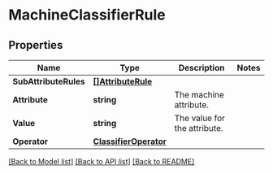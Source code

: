 # MachineClassifierRule

## Properties

Name | Type | Description | Notes
------------ | ------------- | ------------- | -------------
**SubAttributeRules** | [**[]AttributeRule**](AttributeRule.md) |  | 
**Attribute** | **string** | The machine attribute. | 
**Value** | **string** | The value for the attribute. | 
**Operator** | [**ClassifierOperator**](ClassifierOperator.md) |  | 

[[Back to Model list]](../README.md#documentation-for-models) [[Back to API list]](../README.md#documentation-for-api-endpoints) [[Back to README]](../README.md)


